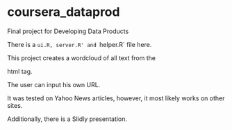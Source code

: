 # coursera_dataprod
Final project for Developing Data Products


There is a `ui.R, server.R' and `helper.R` file here.

This project creates a wordcloud of all text from the <p> html tag.

The user can input his own URL. 

It was tested on Yahoo News articles, however, it most likely works on other sites.

Additionally, there is a Slidly presentation. 